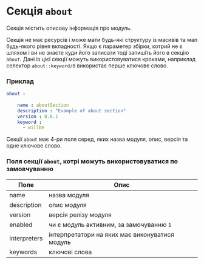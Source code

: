 # Секція <code>about</code>

Секція містить описову інформація про модуль.

Секція не має ресурсів і може мати будь-які структуру із масивів та мап будь-якого рівня вкладності. Якщо є параметер збірки, котрий не є шляхом і ви не знаєте куди його записати тоді запишіть його в секцію `about`. Дані із цієї секції можуть використовуватися кроками, наприклад селектор `about::keyword/0` використає перше ключове слово.

### Приклад

```yaml
about :	
													
    name : aboutSection
    description : "Example of about section"
    version : 0.0.1
    keyword :
      - willbe

```

Cекції `about` має 4-ри поля серед, яких назва модуля, опис, версія та одне ключове слово.

### Поля секції `about`, котрі можуть використовуватися по замовчуванню

| Поле           | Опис                                    |
|----------------|-----------------------------------------|
| name           | назва модуля                            |
| description    | опис модуля    |
| version        | версія релізу модуля            |
| enabled        | чи є модуль активним, за замочуванню `1` |
| interpreters   | інтерпретатори на яких має виконуватися модуль     |
| keywords       | ключові слова                           |  

